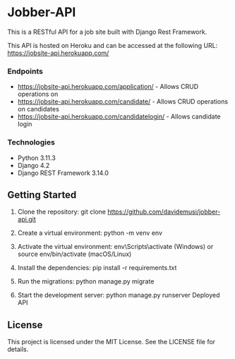 <h1> Jobber-API</h1> 

<p>This is a RESTful API for a job site built with Django Rest Framework.</p>

This API is hosted on Heroku and can be accessed at the following URL:
https://jobsite-api.herokuapp.com/

<h3>Endpoints</h3> 

* https://jobsite-api.herokuapp.com/application/ - Allows CRUD operations on 
* https://jobsite-api.herokuapp.com/candidate/ - Allows CRUD operations on candidates
* https://jobsite-api.herokuapp.com/candidatelogin/ - Allows candidate login

<h3>Technologies</h3> 

* Python 3.11.3
* Django 4.2
* Django REST Framework 3.14.0


<h2>Getting Started</h2> 

1. Clone the repository: git clone https://github.com/davidemusi/jobber-api.git

2. Create a virtual environment: python -m venv env

3. Activate the virtual environment: env\Scripts\activate (Windows) or source env/bin/activate (macOS/Linux)

4. Install the dependencies: pip install -r requirements.txt

5. Run the migrations: python manage.py migrate

6. Start the development server: python manage.py runserver
Deployed API

<h2>License</h2> 
This project is licensed under the MIT License. See the LICENSE file for details.
